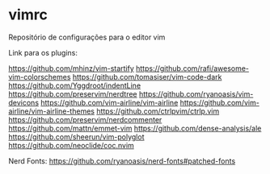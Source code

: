 # vimrc

Repositório de configurações para o editor vim


Link para os plugins:

https://github.com/mhinz/vim-startify
https://github.com/rafi/awesome-vim-colorschemes
https://github.com/tomasiser/vim-code-dark
https://github.com/Yggdroot/indentLine
https://github.com/preservim/nerdtree
https://github.com/ryanoasis/vim-devicons
https://github.com/vim-airline/vim-airline
https://github.com/vim-airline/vim-airline-themes
https://github.com/ctrlpvim/ctrlp.vim
https://github.com/preservim/nerdcommenter
https://github.com/mattn/emmet-vim
https://github.com/dense-analysis/ale
https://github.com/sheerun/vim-polyglot
https://github.com/neoclide/coc.nvim

Nerd Fonts: https://github.com/ryanoasis/nerd-fonts#patched-fonts
